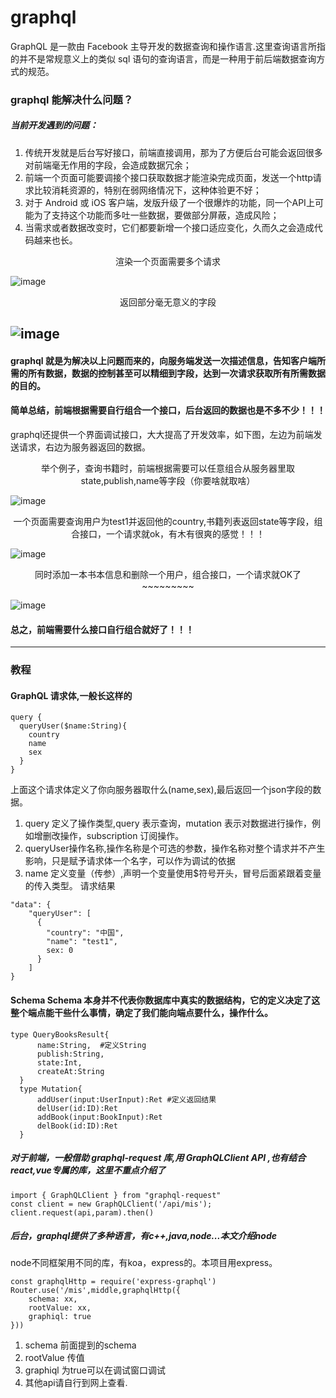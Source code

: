 # graphql
  GraphQL 是一款由 Facebook 主导开发的数据查询和操作语言.这里查询语言所指的并不是常规意义上的类似 sql 语句的查询语言，而是一种用于前后端数据查询方式的规范。
  
### graphql 能解决什么问题？
##### 当前开发遇到的问题：
1. 传统开发就是后台写好接口，前端直接调用，那为了方便后台可能会返回很多对前端毫无作用的字段，会造成数据冗余；
2. 前端一个页面可能要调接个接口获取数据才能渲染完成页面，发送一个http请求比较消耗资源的，特别在弱网络情况下，这种体验更不好；
3. 对于 Android 或 iOS 客户端，发版升级了一个很爆炸的功能，同一个API上可能为了支持这个功能而多吐一些数据，要做部分屏蔽，造成风险；
4. 当需求或者数据改变时，它们都要新增一个接口适应变化，久而久之会造成代码越来也长。

<center> 渲染一个页面需要多个请求</center >  

![image](http://pdwlanqdy.bkt.clouddn.com/view.png)

<center> 返回部分毫无意义的字段</center >

![image](http://pdwlanqdy.bkt.clouddn.com/traditional.png)
-----------------
#### graphql 就是为解决以上问题而来的，向服务端发送一次描述信息，告知客户端所需的所有数据，数据的控制甚至可以精细到字段，达到一次请求获取所有所需数据的目的。
#### 简单总结，前端根据需要自行组合一个接口，后台返回的数据也是不多不少！！！  

graphql还提供一个界面调试接口，大大提高了开发效率，如下图，左边为前端发送请求，右边为服务器返回的数据。

<center> 举个例子，查询书籍时，前端根据需要可以任意组合从服务器里取state,publish,name等字段（你要啥就取啥）</center >  

![image](http://pdwlanqdy.bkt.clouddn.com/query.gif)

<center> 一个页面需要查询用户为test1并返回他的country,书籍列表返回state等字段，组合接口，一个请求就ok，有木有很爽的感觉！！！</center >  

![image](http://pdwlanqdy.bkt.clouddn.com/query_com.png)

<center> 同时添加一本书本信息和删除一个用户，组合接口，一个请求就OK了~~~~~~~~~ </center >  

![image](http://pdwlanqdy.bkt.clouddn.com/mutation_com.png)
#### 总之，前端需要什么接口自行组合就好了！！！
---------------------

### 教程
#### GraphQL 请求体,一般长这样的
```
query {
  queryUser($name:String){
    country
    name
    sex
  }
}
```
上面这个请求体定义了你向服务器取什么(name,sex),最后返回一个json字段的数据。
1. query 定义了操作类型,query 表示查询，mutation 表示对数据进行操作，例如增删改操作，subscription 订阅操作。
2. queryUser操作名称,操作名称是个可选的参数，操作名称对整个请求并不产生影响，只是赋予请求体一个名字，可以作为调试的依据
3. name 定义变量（传参）,声明一个变量使用$符号开头，冒号后面紧跟着变量的传入类型。
请求结果
```
"data": {
    "queryUser": [
      {
        "country": "中国",
        "name": "test1",
        sex: 0
      }
    ]
}
```
#### Schema Schema 本身并不代表你数据库中真实的数据结构，它的定义决定了这整个端点能干些什么事情，确定了我们能向端点要什么，操作什么。
```
type QueryBooksResult{
      name:String,  #定义String
      publish:String,
      state:Int,
      createAt:String
  }
  type Mutation{
      addUser(input:UserInput):Ret #定义返回结果
      delUser(id:ID):Ret
      addBook(input:BookInput):Ret
      delBook(id:ID):Ret
  }
```

##### 对于前端，一般借助 graphql-request 库,用 GraphQLClient API ,也有结合react,vue专属的库，这里不重点介绍了
```
import { GraphQLClient } from "graphql-request"
const client = new GraphQLClient('/api/mis');
client.request(api,param).then()
```
##### 后台，graphql提供了多种语言，有c++,java,node...本文介绍node
node不同框架用不同的库，有koa，express的。本项目用express。
```
const graphqlHttp = require('express-graphql')
Router.use('/mis',middle,graphqlHttp({
    schema: xx,
    rootValue: xx,
    graphiql: true
}))
```
1. schema 前面提到的schema
2. rootValue 传值
3. graphiql 为true可以在调试窗口调试
4. 其他api请自行到网上查看.
